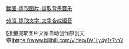 
[截图-提取图片-提取背景音乐](https://www.bilibili.com/video/BV1Mf4y1q7Dz/)

[分段-提取文字-文字合成语音]()

[批量提取图片文案自动创作原创文章]https://www.bilibili.com/video/BV1Ly4y1z7vY/